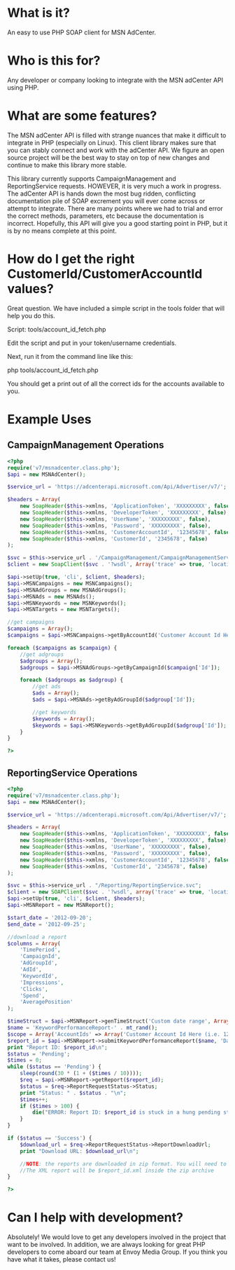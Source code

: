 What is it?
===========

An easy to use PHP SOAP client for MSN AdCenter.

Who is this for?
================

Any developer or company looking to integrate with the MSN adCenter API using PHP.

What are some features?
=======================

The MSN adCenter API is filled with strange nuances that make it difficult to integrate in PHP (especially on Linux). This client library makes sure that you can stably connect and work with the adCenter API. We figure an open source project will be the best way to stay on top of new changes and continue to make this library more stable.

This library currently supports CampaignManagement and ReportingService requests. HOWEVER, it is very much a work in progress. The adCenter API is hands down the most bug ridden, conflicting documentation pile of SOAP excrement you will ever come across or attempt to integrate. There are many points where we had to trial and error the correct methods, parameters, etc because the documentation is incorrect. Hopefully, this API will give you a good starting point in PHP, but it is by no means complete at this point.


How do I get the right CustomerId/CustomerAccountId values?
===========================================================

Great question. We have included a simple script in the tools folder that will help you do this.

Script: tools/account_id_fetch.php

Edit the script and put in your token/username credentials.

Next, run it from the command line like this:

php tools/account_id_fetch.php

You should get a print out of all the correct ids for the accounts available to you.

Example Uses
============

CampaignManagement Operations
-----------------------------

```php
<?php
require('v7/msnadcenter.class.php');
$api = new MSNAdCenter();

$service_url = 'https://adcenterapi.microsoft.com/Api/Advertiser/v7/';

$headers = Array(
    new SoapHeader($this->xmlns, 'ApplicationToken', 'XXXXXXXXX', false),
    new SoapHeader($this->xmlns, 'DeveloperToken', 'XXXXXXXXX', false), //set this to whatever you set ApplicationToken to
    new SoapHeader($this->xmlns, 'UserName', 'XXXXXXXXX', false),
    new SoapHeader($this->xmlns, 'Password', 'XXXXXXXXX', false),
    new SoapHeader($this->xmlns, 'CustomerAccountId', '12345678', false),
    new SoapHeader($this->xmlns, 'CustomerId', '2345678', false)
);

$svc = $this->service_url . '/CampaignManagement/CampaignManagementService.svc';
$client = new SoapClient($svc . '?wsdl', Array('trace' => true, 'location' => $svc));

$api->setUp(true, 'cli', $client, $headers);
$api->MSNCampaigns = new MSNCampaigns();
$api->MSNAdGroups = new MSNAdGroups();
$api->MSNAds = new MSNAds();
$api->MSNKeywords = new MSNKeywords();
$api->MSNTargets = new MSNTargets();

//get campaigns
$campaigns = Array();
$campaigns = $api->MSNCampaigns->getByAccountId('Customer Account Id Here (i.e. 12345678)');

foreach ($campaigns as $campaign) {
    //get adgroups
    $adgroups = Array();
    $adgroups = $api->MSNAdGroups->getByCampaignId($campaign['Id']);

    foreach ($adgroups as $adgroup) {
        //get ads
        $ads = Array();
        $ads = $api->MSNAds->getByAdGroupId($adgroup['Id']);

        //get keywords
        $keywords = Array();
        $keywords = $api->MSNKeywords->getByAdGroupId($adgroup['Id']);
    }
}

?>
```

ReportingService Operations
-----------------------------

```php
<?php
require('v7/msnadcenter.class.php');
$api = new MSNAdCenter();

$service_url = 'https://adcenterapi.microsoft.com/Api/Advertiser/v7/';

$headers = Array(
    new SoapHeader($this->xmlns, 'ApplicationToken', 'XXXXXXXXX', false),
    new SoapHeader($this->xmlns, 'DeveloperToken', 'XXXXXXXXX', false), //set this to whatever you set ApplicationToken to
    new SoapHeader($this->xmlns, 'UserName', 'XXXXXXXXX', false),
    new SoapHeader($this->xmlns, 'Password', 'XXXXXXXXX', false),
    new SoapHeader($this->xmlns, 'CustomerAccountId', '12345678', false),
    new SoapHeader($this->xmlns, 'CustomerId', '2345678', false)
);

$svc = $this->service_url . "/Reporting/ReportingService.svc";
$client = new SOAPClient($svc . '?wsdl', array('trace' => true, 'location' => $svc));
$api->setUp(true, 'cli', $client, $headers);
$api->MSNReport = new MSNReport();

$start_date = '2012-09-20';
$end_date = '2012-09-25';

//download a report
$columns = Array(
    'TimePeriod',
    'CampaignId',
    'AdGroupId',
    'AdId',
    'KeywordId',
    'Impressions',
    'Clicks',
    'Spend',
    'AveragePosition'
);

$timeStruct = $api->MSNReport->genTimeStruct('Custom date range', Array('from' => $start_date, 'to' => $end_date));
$name = 'KeywordPerformanceReport-' . mt_rand();
$scope = Array('AccountIds' => Array('Customer Account Id Here (i.e. 12345678)'));
$report_id = $api->MSNReport->submitKeywordPerformanceReport($name, 'Daily', $scope, $timeStruct, $columns);
print "Report ID: $report_id\n";
$status = 'Pending';
$times = 0;
while ($status == 'Pending') {
    sleep(round(30 * (1 + ($times / 10))));
    $req = $api->MSNReport->getReport($report_id);
    $status = $req->ReportRequestStatus->Status;
    print "Status: " . $status . "\n";
    $times++;
    if ($times > 100) {
        die("ERROR: Report ID: $report_id is stuck in a hung pending state\n");
    }
}

if ($status == 'Success') {
    $download_url = $req->ReportRequestStatus->ReportDownloadUrl;
    print "Download URL: $download_url\n";

    //NOTE: the reports are downloaded in zip format. You will need to uncompress them to get at the XML report returned.
    //The XML report will be $report_id.xml inside the zip archive
}

?>
```

Can I help with development?
============================

Absolutely! We would love to get any developers involved in the project that want to be involved. In addition, we are always looking for great PHP developers to come aboard our team at Envoy Media Group. If you think you have what it takes, please contact us!